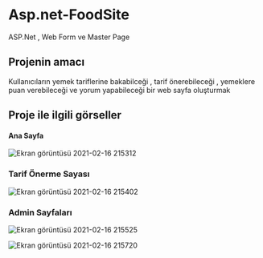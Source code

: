 # Asp.net-FoodSite

ASP.Net , Web Form ve Master Page 

## Projenin amacı

Kullanıcıların yemek tariflerine bakabilceği , tarif önerebileceği , yemeklere puan verebileceği ve yorum yapabileceği bir web sayfa oluşturmak

## Proje ile ilgili görseller

#### Ana Sayfa

![Ekran görüntüsü 2021-02-16 215312](https://user-images.githubusercontent.com/61428133/108110581-80a24e00-70a4-11eb-89f6-fc4354b7cf1e.png)

### Tarif Önerme Sayası

![Ekran görüntüsü 2021-02-16 215402](https://user-images.githubusercontent.com/61428133/108111130-53a26b00-70a5-11eb-95d4-56635754f060.png)

### Admin Sayfaları

![Ekran görüntüsü 2021-02-16 215525](https://user-images.githubusercontent.com/61428133/108111261-83517300-70a5-11eb-9ac8-c53d77fef209.png)

![Ekran görüntüsü 2021-02-16 215720](https://user-images.githubusercontent.com/61428133/108111366-a2500500-70a5-11eb-8ee7-fcc58c175d7f.png)
